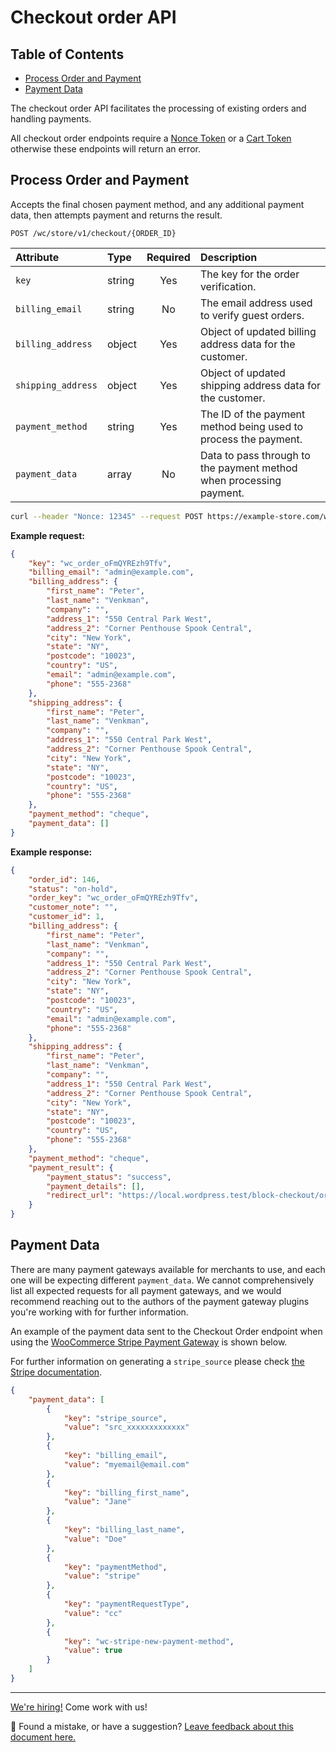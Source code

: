 # Checkout order API <!-- omit in toc -->

## Table of Contents <!-- omit in toc -->

-   [Process Order and Payment](#process-order-and-payment)
-   [Payment Data](#payment-data)

The checkout order API facilitates the processing of existing orders and handling payments.

All checkout order endpoints require a [Nonce Token](nonce-tokens.md) or a [Cart Token](cart-tokens.md) otherwise these endpoints will return an error.

## Process Order and Payment

Accepts the final chosen payment method, and any additional payment data, then attempts payment and
returns the result.

```http
POST /wc/store/v1/checkout/{ORDER_ID}
```

| Attribute          | Type   | Required | Description                                                         |
| :----------------- | :----- | :------: | :------------------------------------------------------------------ |
| `key`              | string |   Yes    | The key for the order verification.                                 |
| `billing_email`    | string |   No     | The email address used to verify guest orders.                      |
| `billing_address`  | object |   Yes    | Object of updated billing address data for the customer.            |
| `shipping_address` | object |   Yes    | Object of updated shipping address data for the customer.           |
| `payment_method`   | string |   Yes    | The ID of the payment method being used to process the payment.     |
| `payment_data`     | array  |    No    | Data to pass through to the payment method when processing payment. |

```sh
curl --header "Nonce: 12345" --request POST https://example-store.com/wp-json/wc/store/v1/checkout/{ORDER_ID} -d '{"key":"wc_order_oFmQYREzh9Tfv","billing_email":"admin@example.com","payment_method":"cheque","billing_address":{...},"shipping_address":{...}'
```

**Example request:**

```json
{
	"key": "wc_order_oFmQYREzh9Tfv",
	"billing_email": "admin@example.com",
	"billing_address": {
		"first_name": "Peter",
		"last_name": "Venkman",
		"company": "",
		"address_1": "550 Central Park West",
		"address_2": "Corner Penthouse Spook Central",
		"city": "New York",
		"state": "NY",
		"postcode": "10023",
		"country": "US",
		"email": "admin@example.com",
		"phone": "555-2368"
	},
	"shipping_address": {
		"first_name": "Peter",
		"last_name": "Venkman",
		"company": "",
		"address_1": "550 Central Park West",
		"address_2": "Corner Penthouse Spook Central",
		"city": "New York",
		"state": "NY",
		"postcode": "10023",
		"country": "US",
		"phone": "555-2368"
	},
	"payment_method": "cheque",
	"payment_data": []
}
```

**Example response:**

```json
{
	"order_id": 146,
	"status": "on-hold",
	"order_key": "wc_order_oFmQYREzh9Tfv",
	"customer_note": "",
	"customer_id": 1,
	"billing_address": {
		"first_name": "Peter",
		"last_name": "Venkman",
		"company": "",
		"address_1": "550 Central Park West",
		"address_2": "Corner Penthouse Spook Central",
		"city": "New York",
		"state": "NY",
		"postcode": "10023",
		"country": "US",
		"email": "admin@example.com",
		"phone": "555-2368"
	},
	"shipping_address": {
		"first_name": "Peter",
		"last_name": "Venkman",
		"company": "",
		"address_1": "550 Central Park West",
		"address_2": "Corner Penthouse Spook Central",
		"city": "New York",
		"state": "NY",
		"postcode": "10023",
		"country": "US",
		"phone": "555-2368"
	},
	"payment_method": "cheque",
	"payment_result": {
		"payment_status": "success",
		"payment_details": [],
		"redirect_url": "https://local.wordpress.test/block-checkout/order-received/146/?key=wc_order_VPffqyvgWVqWL"
	}
}
```

## Payment Data

There are many payment gateways available for merchants to use, and each one will be expecting different `payment_data`. We cannot comprehensively list all expected requests for all payment gateways, and we would recommend reaching out to the authors of the payment gateway plugins you're working with for further information.

An example of the payment data sent to the Checkout Order endpoint when using the [WooCommerce Stripe Payment Gateway](https://wordpress.org/plugins/woocommerce-gateway-stripe/) is shown below.

For further information on generating a `stripe_source` please check [the Stripe documentation](https://stripe.com/docs).

```json
{
	"payment_data": [
		{
			"key": "stripe_source",
			"value": "src_xxxxxxxxxxxxx"
		},
		{
			"key": "billing_email",
			"value": "myemail@email.com"
		},
		{
			"key": "billing_first_name",
			"value": "Jane"
		},
		{
			"key": "billing_last_name",
			"value": "Doe"
		},
		{
			"key": "paymentMethod",
			"value": "stripe"
		},
		{
			"key": "paymentRequestType",
			"value": "cc"
		},
		{
			"key": "wc-stripe-new-payment-method",
			"value": true
		}
	]
}
```

<!-- FEEDBACK -->

---

[We're hiring!](https://woocommerce.com/careers/) Come work with us!

🐞 Found a mistake, or have a suggestion? [Leave feedback about this document here.](https://github.com/woocommerce/woocommerce/issues/new?assignees=&labels=type%3A+documentation&template=suggestion-for-documentation-improvement-correction.md&title=Feedback%20on%20./src/StoreApi/docs/checkout-order.md)

<!-- /FEEDBACK -->

